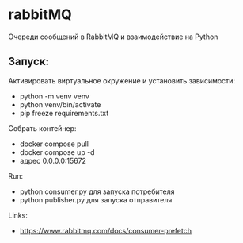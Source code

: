 # rabbitMQ

Очереди сообщений в RabbitMQ и взаимодействие на Python

## Запуск:

Активировать виртуальное окружение и установить зависимости:

- python -m venv venv
- python venv/bin/activate
- pip freeze requirements.txt

Собрать контейнер:

- docker compose pull
- docker compose up -d
- адрес 0.0.0.0:15672

Run:

- python consumer.py для запуска потребителя
- python publisher.py для запуска отправителя


Links:
- https://www.rabbitmq.com/docs/consumer-prefetch
